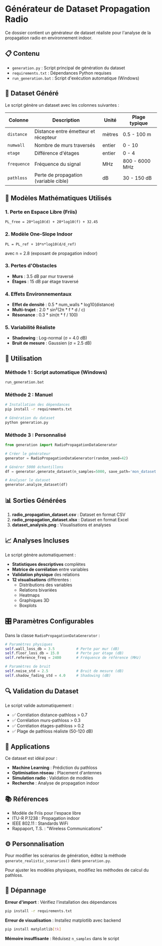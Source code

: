 # Générateur de Dataset Propagation Radio

Ce dossier contient un générateur de dataset réaliste pour l'analyse de la propagation radio en environnement indoor.

## 📋 Contenu

- `generation.py` : Script principal de génération du dataset
- `requirements.txt` : Dépendances Python requises
- `run_generation.bat` : Script d'exécution automatique (Windows)

## 🎯 Dataset Généré

Le script génère un dataset avec les colonnes suivantes :

| Colonne | Description | Unité | Plage typique |
|---------|-------------|-------|---------------|
| `distance` | Distance entre émetteur et récepteur | mètres | 0.5 - 100 m |
| `numwall` | Nombre de murs traversés | entier | 0 - 10 |
| `etage` | Différence d'étages | entier | 0 - 4 |
| `frequence` | Fréquence du signal | MHz | 800 - 6000 MHz |
| `pathloss` | Perte de propagation (variable cible) | dB | 30 - 150 dB |

## 🔬 Modèles Mathématiques Utilisés

### 1. Perte en Espace Libre (Friis)
```
PL_free = 20*log10(d) + 20*log10(f) + 32.45
```

### 2. Modèle One-Slope Indoor
```
PL = PL_ref + 10*n*log10(d/d_ref)
```
avec n = 2.8 (exposant de propagation indoor)

### 3. Pertes d'Obstacles
- **Murs** : 3.5 dB par mur traversé
- **Étages** : 15 dB par étage traversé

### 4. Effets Environnementaux
- **Effet de densité** : 0.5 * num_walls * log10(distance)
- **Multi-trajet** : 2.0 * sin²(2π * f * d / c)
- **Résonance** : 0.3 * sin(π * f / 100)

### 5. Variabilité Réaliste
- **Shadowing** : Log-normal (σ = 4.0 dB)
- **Bruit de mesure** : Gaussien (σ = 2.5 dB)

## 🚀 Utilisation

### Méthode 1 : Script automatique (Windows)
```bash
run_generation.bat
```

### Méthode 2 : Manuel
```bash
# Installation des dépendances
pip install -r requirements.txt

# Génération du dataset
python generation.py
```

### Méthode 3 : Personnalisé
```python
from generation import RadioPropagationDataGenerator

# Créer le générateur
generator = RadioPropagationDataGenerator(random_seed=42)

# Générer 5000 échantillons
df = generator.generate_dataset(n_samples=5000, save_path='mon_dataset.csv')

# Analyser le dataset
generator.analyze_dataset(df)
```

## 📊 Sorties Générées

1. **radio_propagation_dataset.csv** : Dataset en format CSV
2. **radio_propagation_dataset.xlsx** : Dataset en format Excel
3. **dataset_analysis.png** : Visualisations et analyses

## 📈 Analyses Incluses

Le script génère automatiquement :

- **Statistiques descriptives** complètes
- **Matrice de corrélation** entre variables
- **Validation physique** des relations
- **12 visualisations** différentes :
  - Distributions des variables
  - Relations bivariées
  - Heatmaps
  - Graphiques 3D
  - Boxplots

## 🎛️ Paramètres Configurables

Dans la classe `RadioPropagationDataGenerator` :

```python
# Paramètres physiques
self.wall_loss_db = 3.5          # Perte par mur (dB)
self.floor_loss_db = 15.0        # Perte par étage (dB)
self.reference_freq = 2400       # Fréquence de référence (MHz)

# Paramètres de bruit
self.noise_std = 2.5             # Bruit de mesure (dB)
self.shadow_fading_std = 4.0     # Shadowing (dB)
```

## 🔍 Validation du Dataset

Le script valide automatiquement :

- ✅ Corrélation distance-pathloss > 0.7
- ✅ Corrélation murs-pathloss > 0.3
- ✅ Corrélation étages-pathloss > 0.2
- ✅ Plage de pathloss réaliste (50-120 dB)

## 🎯 Applications

Ce dataset est idéal pour :

- **Machine Learning** : Prédiction du pathloss
- **Optimisation réseau** : Placement d'antennes
- **Simulation radio** : Validation de modèles
- **Recherche** : Analyse de propagation indoor

## 📚 Références

- Modèle de Friis pour l'espace libre
- ITU-R P.1238 : Propagation indoor
- IEEE 802.11 : Standards WiFi
- Rappaport, T.S. : "Wireless Communications"

## ⚙️ Personnalisation

Pour modifier les scénarios de génération, éditez la méthode `generate_realistic_scenarios()` dans `generation.py`.

Pour ajuster les modèles physiques, modifiez les méthodes de calcul du pathloss.

## 🐛 Dépannage

**Erreur d'import** : Vérifiez l'installation des dépendances
```bash
pip install -r requirements.txt
```

**Erreur de visualisation** : Installez matplotlib avec backend
```bash
pip install matplotlib[tk]
```

**Mémoire insuffisante** : Réduisez `n_samples` dans le script
